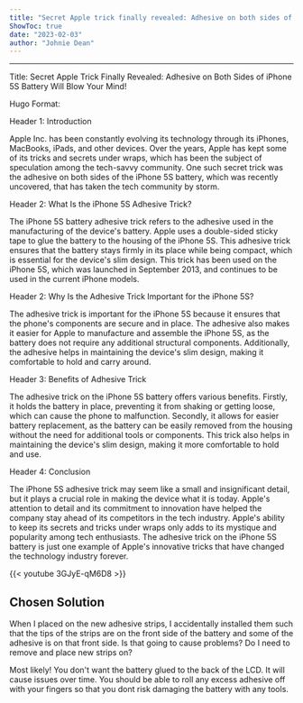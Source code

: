 ```yaml
---
title: "Secret Apple trick finally revealed: Adhesive on both sides of iPhone 5S battery will blow your mind!"
ShowToc: true 
date: "2023-02-03"
author: "Johnie Dean"
---
```

*****
Title: Secret Apple Trick Finally Revealed: Adhesive on Both Sides of iPhone 5S Battery Will Blow Your Mind!

Hugo Format:

Header 1: Introduction

Apple Inc. has been constantly evolving its technology through its iPhones, MacBooks, iPads, and other devices. Over the years, Apple has kept some of its tricks and secrets under wraps, which has been the subject of speculation among the tech-savvy community. One such secret trick was the adhesive on both sides of the iPhone 5S battery, which was recently uncovered, that has taken the tech community by storm.

Header 2: What Is the iPhone 5S Adhesive Trick?

The iPhone 5S battery adhesive trick refers to the adhesive used in the manufacturing of the device's battery. Apple uses a double-sided sticky tape to glue the battery to the housing of the iPhone 5S. This adhesive trick ensures that the battery stays firmly in its place while being compact, which is essential for the device's slim design. This trick has been used on the iPhone 5S, which was launched in September 2013, and continues to be used in the current iPhone models.

Header 2: Why Is the Adhesive Trick Important for the iPhone 5S?

The adhesive trick is important for the iPhone 5S because it ensures that the phone's components are secure and in place. The adhesive also makes it easier for Apple to manufacture and assemble the iPhone 5S, as the battery does not require any additional structural components. Additionally, the adhesive helps in maintaining the device's slim design, making it comfortable to hold and carry around.

Header 3: Benefits of Adhesive Trick

The adhesive trick on the iPhone 5S battery offers various benefits. Firstly, it holds the battery in place, preventing it from shaking or getting loose, which can cause the phone to malfunction. Secondly, it allows for easier battery replacement, as the battery can be easily removed from the housing without the need for additional tools or components. This trick also helps in maintaining the device's slim design, making it more comfortable to hold and use.

Header 4: Conclusion

The iPhone 5S adhesive trick may seem like a small and insignificant detail, but it plays a crucial role in making the device what it is today. Apple's attention to detail and its commitment to innovation have helped the company stay ahead of its competitors in the tech industry. Apple's ability to keep its secrets and tricks under wraps only adds to its mystique and popularity among tech enthusiasts. The adhesive trick on the iPhone 5S battery is just one example of Apple's innovative tricks that have changed the technology industry forever.

{{< youtube 3GJyE-qM6D8 >}} 



## Chosen Solution
 When I placed on the new adhesive strips, I accidentally installed them such that the tips of the strips are on the front side of the battery and some of the adhesive is on that front side. Is that going to cause problems? Do I need to remove and place new strips on?

 Most likely! You don't want the battery glued to the back of the LCD. It will cause issues over time. You should be able to roll any excess adhesive off with your fingers so that you dont risk damaging the battery with any tools.




